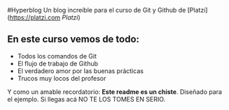 #Hyperblog
Un blog increible para el curso de Git y Github de [Platzi](https://platzi.com *Platzi*)

## En este curso vemos de todo:
* Todos los comandos de Git
* El flujo de trabajo de Github
* El verdadero amor por las buenas prácticas
* Trucos muy locos del profesor

Y como un amable recordatorio: **Este readme es un chiste**. Diseñado para el ejemplo. Si llegas acá NO TE LOS TOMES EN SERIO.